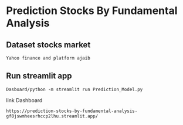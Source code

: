 # Prediction Stocks By Fundamental Analysis

## Dataset stocks market
```
Yahoo finance and platform ajaib
```

## Run streamlit app
```
Dasboard/python -m streamlit run Prediction_Model.py
```

link Dashboard
```
https://prediction-stocks-by-fundamental-analysis-gf8jswmheesrhccp2lhu.streamlit.app/
```

